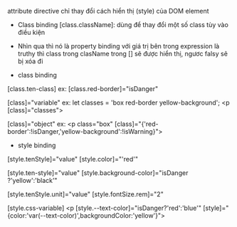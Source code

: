 attribute directive chỉ thay đổi cách hiển thị (style) của DOM element

- Class binding [class.className]: dùng để thay đổi một số class tùy vào điều kiện

- Nhìn qua thì nó là property binding với giá trị bên trong expression là truthy thì class trong clasName
 trong [] sẽ được hiển thị, ngươc falsy sẽ bị xóa đi 


- class binding

[class.ten-class]
ex: [class.red-border]="isDanger"

[class]="variable"
ex: let classes = 'box red-border yellow-background'; <p [class]="classes"></p>

[class]="object" 
ex: <p class="box" [class]="{'red-border':!isDanger,'yellow-background':!isWarning}"></p>




- style binding

[style.tenStyle]="value" [style.color]="'red'"

[style.ten-style]="value" [style.background-color]="isDanger ?'yellow':'black'"

[style.tenStyle.unit]="value" [style.fontSize.rem]="2"

[style.css-variable] <p [style.--text-color]="isDanger?'red':'blue'" [style]="{color:'var(--text-color)',backgroundColor:'yellow'}">
